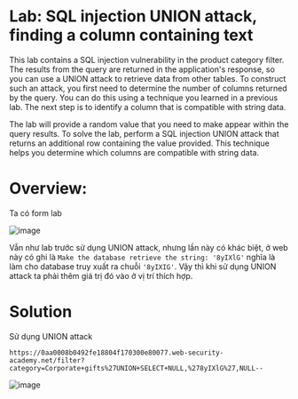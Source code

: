 # Lab: SQL injection UNION attack, finding a column containing text

This lab contains a SQL injection vulnerability in the product category filter. The results from the query are returned in the application's response, so you can use a UNION attack to retrieve data from other tables. To construct such an attack, you first need to determine the number of columns returned by the query. You can do this using a technique you learned in a previous lab. The next step is to identify a column that is compatible with string data.

The lab will provide a random value that you need to make appear within the query results. To solve the lab, perform a SQL injection UNION attack that returns an additional row containing the value provided. This technique helps you determine which columns are compatible with string data.

# Overview:

Ta có form lab

![image](https://user-images.githubusercontent.com/115911041/231672062-87cc6ab4-069c-4c70-96bd-406e0160450a.png)
 
 Vẫn như lab trước sử dụng UNION attack, nhưng lần này có khác biệt, ở web này có ghi là `Make the database retrieve the string: '8yIXlG'` nghĩa là làm cho database truy xuất ra chuỗi `'8yIXIG'`. Vậy thì khi sử dụng UNION attack ta phải thêm giá trị đó vào ở vị trí thích hợp.
 
 # Solution
 
 Sử dụng UNION attack 
 
 `https://0aa0008b0492fe18804f170300e80077.web-security-academy.net/filter?category=Corporate+gifts%27UNION+SELECT+NULL,%278yIXlG%27,NULL--`
 
 ![image](https://user-images.githubusercontent.com/115911041/231673006-4206f53f-4d54-4bae-b214-7fe9382c577a.png)

